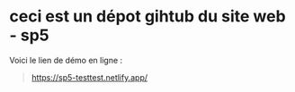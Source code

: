 # ceci est un dépot gihtub du site web  - sp5 

Voici le lien de démo en ligne : 

> https://sp5-testtest.netlify.app/
